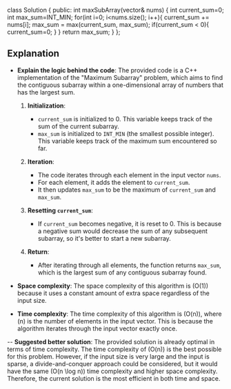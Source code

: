 class Solution {
public:
    int maxSubArray(vector<int>& nums) {
        int current_sum=0;
        int max_sum=INT_MIN;
        for(int i=0; i<nums.size(); i++){
            current_sum += nums[i];
            max_sum = max(current_sum, max_sum);
            if(current_sum < 0){
                current_sum=0;
            }
        }
        return max_sum;
    }
};

## Explanation ##

- **Explain the logic behind the code**:
  The provided code is a C++ implementation of the "Maximum Subarray" problem, which aims to find the contiguous subarray within a one-dimensional array of numbers that has the largest sum.

  1. **Initialization**:
     - `current_sum` is initialized to 0. This variable keeps track of the sum of the current subarray.
     - `max_sum` is initialized to `INT_MIN` (the smallest possible integer). This variable keeps track of the maximum sum encountered so far.

  2. **Iteration**:
     - The code iterates through each element in the input vector `nums`.
     - For each element, it adds the element to `current_sum`.
     - It then updates `max_sum` to be the maximum of `current_sum` and `max_sum`.

  3. **Resetting `current_sum`**:
     - If `current_sum` becomes negative, it is reset to 0. This is because a negative sum would decrease the sum of any subsequent subarray, so it's better to start a new subarray.

  4. **Return**:
     - After iterating through all elements, the function returns `max_sum`, which is the largest sum of any contiguous subarray found.

- **Space complexity**:
  The space complexity of this algorithm is \(O(1)\) because it uses a constant amount of extra space regardless of the input size.

- **Time complexity**:
  The time complexity of this algorithm is \(O(n)\), where \(n\) is the number of elements in the input vector. This is because the algorithm iterates through the input vector exactly once.

-- **Suggested better solution**:
  The provided solution is already optimal in terms of time complexity. The time complexity of \(O(n)\) is the best possible for this problem. However, if the input size is very large and the input is sparse, a divide-and-conquer approach could be considered, but it would have the same \(O(n \log n)\) time complexity and higher space complexity. Therefore, the current solution is the most efficient in both time and space.